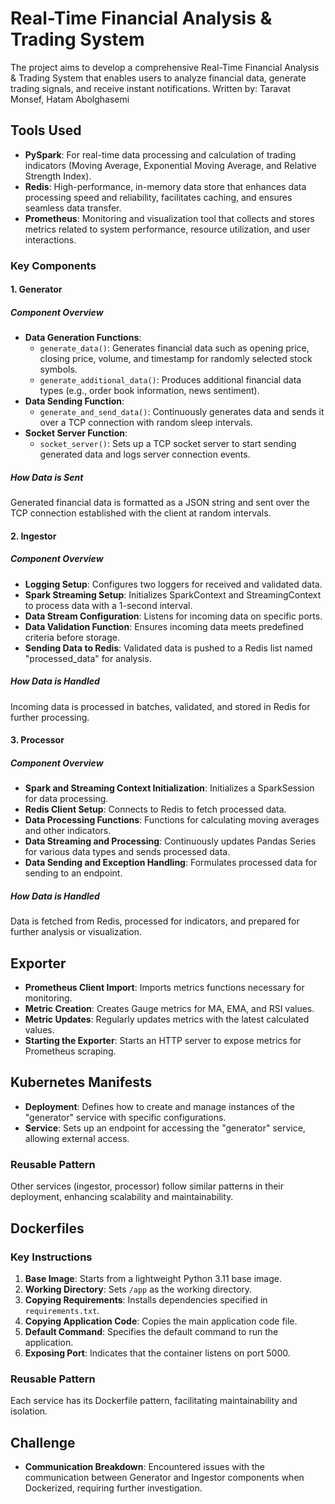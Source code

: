 # Real-Time Financial Analysis & Trading System
The project aims to develop a comprehensive Real-Time Financial Analysis & Trading System that enables users to analyze financial data, generate trading signals, and receive instant notifications. 
Written by: Taravat Monsef, Hatam Abolghasemi


## Tools Used
- **PySpark**: For real-time data processing and calculation of trading indicators (Moving Average, Exponential Moving Average, and Relative Strength Index).
- **Redis**: High-performance, in-memory data store that enhances data processing speed and reliability, facilitates caching, and ensures seamless data transfer.
- **Prometheus**: Monitoring and visualization tool that collects and stores metrics related to system performance, resource utilization, and user interactions.



### Key Components

#### 1. Generator
##### Component Overview
- **Data Generation Functions**:
  - `generate_data()`: Generates financial data such as opening price, closing price, volume, and timestamp for randomly selected stock symbols.
  - `generate_additional_data()`: Produces additional financial data types (e.g., order book information, news sentiment).
- **Data Sending Function**:
  - `generate_and_send_data()`: Continuously generates data and sends it over a TCP connection with random sleep intervals.
- **Socket Server Function**:
  - `socket_server()`: Sets up a TCP socket server to start sending generated data and logs server connection events.

##### How Data is Sent
Generated financial data is formatted as a JSON string and sent over the TCP connection established with the client at random intervals.
#### 2. Ingestor
##### Component Overview
- **Logging Setup**: Configures two loggers for received and validated data.
- **Spark Streaming Setup**: Initializes SparkContext and StreamingContext to process data with a 1-second interval.
- **Data Stream Configuration**: Listens for incoming data on specific ports.
- **Data Validation Function**: Ensures incoming data meets predefined criteria before storage.
- **Sending Data to Redis**: Validated data is pushed to a Redis list named "processed_data" for analysis.


##### How Data is Handled
Incoming data is processed in batches, validated, and stored in Redis for further processing.
#### 3. Processor
##### Component Overview
- **Spark and Streaming Context Initialization**: Initializes a SparkSession for data processing.
- **Redis Client Setup**: Connects to Redis to fetch processed data.
- **Data Processing Functions**: Functions for calculating moving averages and other indicators.
- **Data Streaming and Processing**: Continuously updates Pandas Series for various data types and sends processed data.
- **Data Sending and Exception Handling**: Formulates processed data for sending to an endpoint.

##### How Data is Handled
Data is fetched from Redis, processed for indicators, and prepared for further analysis or visualization.


## Exporter
- **Prometheus Client Import**: Imports metrics functions necessary for monitoring.
- **Metric Creation**: Creates Gauge metrics for MA, EMA, and RSI values.
- **Metric Updates**: Regularly updates metrics with the latest calculated values.
- **Starting the Exporter**: Starts an HTTP server to expose metrics for Prometheus scraping.


## Kubernetes Manifests
- **Deployment**: Defines how to create and manage instances of the "generator" service with specific configurations.
- **Service**: Sets up an endpoint for accessing the "generator" service, allowing external access.


### Reusable Pattern
Other services (ingestor, processor) follow similar patterns in their deployment, enhancing scalability and maintainability.


## Dockerfiles
### Key Instructions
1. **Base Image**: Starts from a lightweight Python 3.11 base image.
2. **Working Directory**: Sets `/app` as the working directory.
3. **Copying Requirements**: Installs dependencies specified in `requirements.txt`.
4. **Copying Application Code**: Copies the main application code file.
5. **Default Command**: Specifies the default command to run the application.
6. **Exposing Port**: Indicates that the container listens on port 5000.


### Reusable Pattern
Each service has its Dockerfile pattern, facilitating maintainability and isolation.

## Challenge
- **Communication Breakdown**: Encountered issues with the communication between Generator and Ingestor components when Dockerized, requiring further investigation.





 
